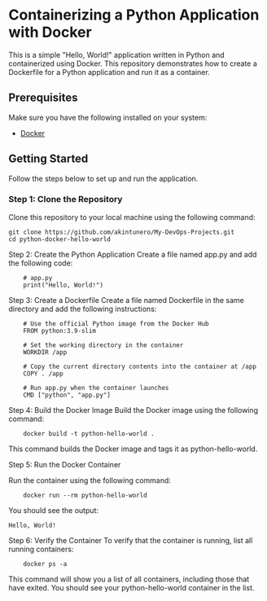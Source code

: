 # Containerizing a Python Application with Docker

This is a simple "Hello, World!" application written in Python and containerized using Docker. This repository demonstrates how to create a Dockerfile for a Python application and run it as a container.

## Prerequisites

Make sure you have the following installed on your system:

- [Docker](https://docs.docker.com/get-docker/)

## Getting Started

Follow the steps below to set up and run the application.

### Step 1: Clone the Repository

Clone this repository to your local machine using the following command:

    git clone https://github.com/akintunero/My-DevOps-Projects.git
    cd python-docker-hello-world

Step 2: Create the Python Application
Create a file named app.py and add the following code:

```
    # app.py
    print("Hello, World!")
```

Step 3: Create a Dockerfile
Create a file named Dockerfile in the same directory and add the following instructions:

```
    # Use the official Python image from the Docker Hub
    FROM python:3.9-slim
    
    # Set the working directory in the container
    WORKDIR /app
    
    # Copy the current directory contents into the container at /app
    COPY . /app
    
    # Run app.py when the container launches
    CMD ["python", "app.py"]
```



Step 4: Build the Docker Image
Build the Docker image using the following command:

```
    docker build -t python-hello-world .
```

This command builds the Docker image and tags it as python-hello-world.

Step 5: Run the Docker Container

Run the container using the following command:

```
    docker run --rm python-hello-world
```
You should see the output:


    Hello, World!

Step 6: Verify the Container
To verify that the container is running, list all running containers:

```
    docker ps -a
```

This command will show you a list of all containers, including those that have exited. You should see your python-hello-world container in the list.